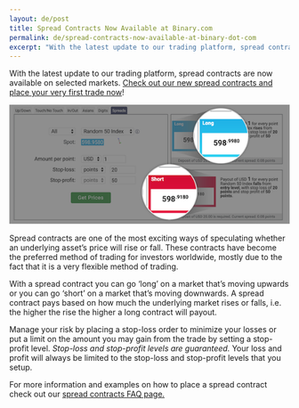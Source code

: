 ```yaml
---
layout: de/post
title: Spread Contracts Now Available at Binary.com
permalink: de/spread-contracts-now-available-at-binary-dot-com
excerpt: "With the latest update to our trading platform, spread contracts are now available on selected markets."  
---
```


With the latest update to our trading platform, spread contracts are now available on selected markets. [Check out our new spread contracts and place your very first trade now](https://www.binary.com/d/trade.cgi?market=random&form_name=spreads&stop_profit=50&currency=USD&underlying_symbol=R_50&stop_type=point&date_start=now&amount_per_point=1&type=SPREADU&stop_loss=20&l=EN&utm_source=social&utm_medium=blog&utm_campaign=WhatsNew)!

![](/images/spreadcontracts2.png)

Spread contracts are one of the most exciting ways of speculating whether an underlying asset’s price will rise or fall. These contracts have become the preferred method of trading for investors worldwide, mostly due to the fact that it is a very flexible method of trading. 

With a spread contract you can go ‘long’ on a market that’s moving upwards or you can go ‘short’ on a market that’s moving downwards. A spread contract pays based on how much the underlying market rises or falls, i.e. the higher the rise the higher a long contract will payout. 

Manage your risk by placing a stop-loss order to minimize your losses or put a limit on the amount you may gain from the trade by setting a stop-profit level. *Stop-loss and stop-profit levels are guaranteed.* Your loss and profit will always be limited to the stop-loss and stop-profit levels that you setup. 

For more information and examples on how to place a spread contract check out our [spread contracts FAQ page.](https://binary.desk.com/customer/portal/articles/2091585-spread-trades) 